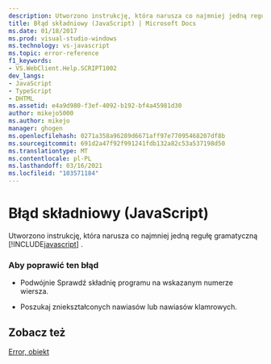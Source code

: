```yaml
---
description: Utworzono instrukcję, która narusza co najmniej jedną regułę gramatyczną JavaScript.
title: Błąd składniowy (JavaScript) | Microsoft Docs
ms.date: 01/18/2017
ms.prod: visual-studio-windows
ms.technology: vs-javascript
ms.topic: error-reference
f1_keywords:
- VS.WebClient.Help.SCRIPT1002
dev_langs:
- JavaScript
- TypeScript
- DHTML
ms.assetid: e4a9d980-f3ef-4092-b192-bf4a45981d30
author: mikejo5000
ms.author: mikejo
manager: ghogen
ms.openlocfilehash: 0271a358a96289d6671aff97e77095468207df8b
ms.sourcegitcommit: 691d2a47f92f991241fdb132a82c53a537198d50
ms.translationtype: MT
ms.contentlocale: pl-PL
ms.lasthandoff: 03/16/2021
ms.locfileid: "103571184"
---
```

# <a name="syntax-error-javascript"></a>Błąd składniowy (JavaScript)
Utworzono instrukcję, która narusza co najmniej jedną regułę gramatyczną [!INCLUDE[javascript](../../javascript/includes/javascript-md.md)] .  
  
### <a name="to-correct-this-error"></a>Aby poprawić ten błąd  
  
- Podwójnie Sprawdź składnię programu na wskazanym numerze wiersza.  
  
- Poszukaj zniekształconych nawiasów lub nawiasów klamrowych.  
  
## <a name="see-also"></a>Zobacz też  
 [Error, obiekt](https://developer.mozilla.org/docs/Web/JavaScript/Reference/Global_Objects/Error)
